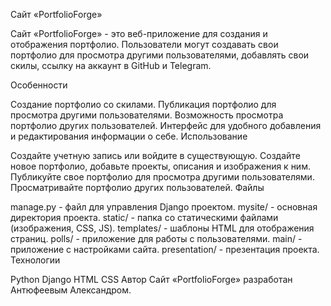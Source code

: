 Сайт «PortfolioForge»

Сайт «PortfolioForge» - это веб-приложение для создания и отображения портфолио. Пользователи могут создавать свои портфолио для просмотра другими пользователями, добавлять свои скилы, ссылку на аккаунт в GitHub и Telegram.

Особенности

Создание портфолио со скилами.
Публикация портфолио для просмотра другими пользователями.
Возможность просмотра портфолио других пользователей.
Интерфейс для удобного добавления и редактирования информации о себе.
Использование

Создайте учетную запись или войдите в существующую.
Создайте новое портфолио, добавьте проекты, описания и изображения к ним.
Публикуйте свое портфолио для просмотра другими пользователями.
Просматривайте портфолио других пользователей.
Файлы

manage.py - файл для управления Django проектом.
mysite/ - основная директория проекта.
static/ - папка со статическими файлами (изображения, CSS, JS).
templates/ - шаблоны HTML для отображения страниц.
polls/ - приложение для работы с пользователями.
main/ - приложение с настройками сайта.
presentation/ - презентация проекта.
Технологии

Python
Django
HTML
CSS
Автор Сайт «PortfolioForge» разработан Антюфеевым Александром.
